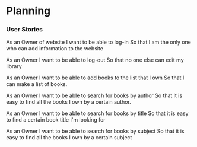 # Planning

### User Stories

As an Owner of website
I want to be able to log-in
So that I am the only one who can add information to the website

As an Owner
I want to be able to log-out
So that no one else can edit my library

As an Owner
I want to be able to add books to the list that I own
So that I can make a list of books.

As an Owner
I want to be able to search for books by author
So that it is easy to find all the books I own by a certain author.

As an Owner
I want to be able to search for books by title
So that it is easy to find a certain book title I'm looking for

As an Owner
I want to be able to search for books by subject
So that it is easy to find all the books I own by a certain subject
